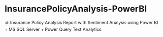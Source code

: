 # InsurancePolicyAnalysis-PowerBI
📊 Insurance Policy Analysis Report with Sentiment Analysis using Power BI + MS SQL Server + Power Query Text Analytics
